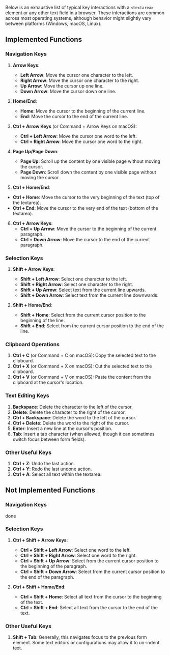 Below is an exhaustive list of typical key interactions with a `<textarea>` element or any other text field in a browser. These interactions are common across most operating systems, although behavior might slightly vary between platforms (Windows, macOS, Linux).

## Implemented Functions

### Navigation Keys

1. **Arrow Keys**:
   - **Left Arrow**: Move the cursor one character to the left.
   - **Right Arrow**: Move the cursor one character to the right.
   - **Up Arrow**: Move the cursor up one line.
   - **Down Arrow**: Move the cursor down one line.

2. **Home/End**:
   - **Home**: Move the cursor to the beginning of the current line.
   - **End**: Move the cursor to the end of the current line.

3. **Ctrl + Arrow Keys** (or Command + Arrow Keys on macOS):
   - **Ctrl + Left Arrow**: Move the cursor one word to the left.
   - **Ctrl + Right Arrow**: Move the cursor one word to the right.

4. **Page Up/Page Down**:
   - **Page Up**: Scroll up the content by one visible page without moving the cursor.
   - **Page Down**: Scroll down the content by one visible page without moving the cursor.

5. **Ctrl + Home/End**:
- **Ctrl + Home**: Move the cursor to the very beginning of the text (top of the textarea).
- **Ctrl + End**: Move the cursor to the very end of the text (bottom of the textarea).

6. **Ctrl + Arrow Keys**:
   - **Ctrl + Up Arrow**: Move the cursor to the beginning of the current paragraph.
   - **Ctrl + Down Arrow**: Move the cursor to the end of the current paragraph.

### Selection Keys

1. **Shift + Arrow Keys**:
   - **Shift + Left Arrow**: Select one character to the left.
   - **Shift + Right Arrow**: Select one character to the right.
   - **Shift + Up Arrow**: Select text from the current line upwards.
   - **Shift + Down Arrow**: Select text from the current line downwards.

2. **Shift + Home/End**:
   - **Shift + Home**: Select from the current cursor position to the beginning of the line.
   - **Shift + End**: Select from the current cursor position to the end of the line.

### Clipboard Operations

1. **Ctrl + C** (or Command + C on macOS): Copy the selected text to the clipboard.
2. **Ctrl + X** (or Command + X on macOS): Cut the selected text to the clipboard.
3. **Ctrl + V** (or Command + V on macOS): Paste the content from the clipboard at the cursor's location.

### Text Editing Keys

1. **Backspace**: Delete the character to the left of the cursor.
2. **Delete**: Delete the character to the right of the cursor.
3. **Ctrl + Backspace**: Delete the word to the left of the cursor.
4. **Ctrl + Delete**: Delete the word to the right of the cursor.
5. **Enter**: Insert a new line at the cursor's position.
6. **Tab**: Insert a tab character (when allowed, though it can sometimes switch focus between form fields).

### Other Useful Keys

1. **Ctrl + Z**: Undo the last action.
2. **Ctrl + Y**: Redo the last undone action.
3. **Ctrl + A**: Select all text within the textarea.

## Not Implemented Functions

### Navigation Keys

done

### Selection Keys

1. **Ctrl + Shift + Arrow Keys**:
   - **Ctrl + Shift + Left Arrow**: Select one word to the left.
   - **Ctrl + Shift + Right Arrow**: Select one word to the right.
   - **Ctrl + Shift + Up Arrow**: Select from the current cursor position to the beginning of the paragraph.
   - **Ctrl + Shift + Down Arrow**: Select from the current cursor position to the end of the paragraph.

2. **Ctrl + Shift + Home/End**:
   - **Ctrl + Shift + Home**: Select all text from the cursor to the beginning of the text.
   - **Ctrl + Shift + End**: Select all text from the cursor to the end of the text.

### Other Useful Keys

1. **Shift + Tab**: Generally, this navigates focus to the previous form element. Some text editors or configurations may allow it to un-indent text.
